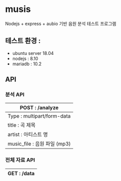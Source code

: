 # musis

Nodejs + express + aubio 기반 음원 분석 테스트 프로그램

## 테스트 환경 :
 * ubuntu server 18.04
 * nodejs : 8.10
 * mariadb : 10.2

## API

### 분석 API

| POST : /analyze               |
| ----------------------------- |
| Type : multipart/form-data    |
| title            :  곡 제목   |
| artist          : 아티스트 명 |
| music_file : 음원 파일 (mp3)  |

### 전체 자료 API

| GET : /data               |
| ----------------------------- |
